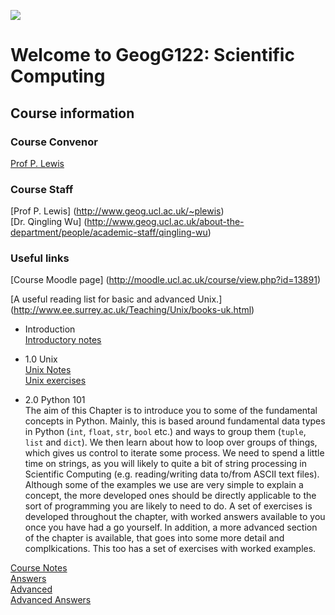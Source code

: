 ![](https://raw.github.com/profLewis/geogg122/master/ucl_logo.png)

# Welcome to GeogG122: Scientific Computing

## Course information

### Course Convenor

[Prof P. Lewis](http://www.geog.ucl.ac.uk/~plewis)

### Course Staff
[Prof P. Lewis] (http://www.geog.ucl.ac.uk/~plewis)  
[Dr. Qingling Wu] (http://www.geog.ucl.ac.uk/about-the-department/people/academic-staff/qingling-wu)  
        

### Useful links

[Course Moodle page] (http://moodle.ucl.ac.uk/course/view.php?id=13891)  

[A useful reading list for basic and advanced Unix.] (http://www.ee.surrey.ac.uk/Teaching/Unix/books-uk.html)  

-  Introduction  
  [Introductory notes](http://nbviewer.ipython.org/urls/raw.github.com/profLewis/geogg122/master/Chapter0_Introduction/f1_index.ipynb)  

-  1.0 Unix  
  [Unix Notes](http://nbviewer.ipython.org/urls/raw.github.com/profLewis/geogg122/master/Chapter1_Unix/f3_1_unix_intro.ipynb)  
  [Unix exercises](http://nbviewer.ipython.org/urls/raw.github.com/profLewis/geogg122/master/Chapter1_Unix/f3_1a_unix_intro_answers.ipynb)  

-  2.0 Python 101  
 The aim of this Chapter is to introduce you to some of the fundamental concepts in Python. Mainly, this is based around fundamental data types in Python (`int`, `float`, `str`, `bool` etc.) and ways to group them (`tuple`, `list` and `dict`).  We then learn about how to loop over groups of things, which gives us control to iterate some process. We need to spend a little time on strings, as you will likely to quite a bit of string processing in Scientific Computing (e.g. reading/writing data to/from ASCII text files). Although some of the examples we use are very simple to explain a concept, the more developed ones should be directly applicable to the sort of programming you are likely to need to do. A set of exercises is developed throughout the chapter, with worked answers available to you once you have had a go yourself. In addition, a more advanced section of the chapter is available, that goes into some more detail and complkications. This too has a set of exercises with worked examples.  

  [Course Notes](http://nbviewer.ipython.org/urls/raw.github.com/profLewis/geogg122/master/Chapter2_Python_intro/python101.ipynb)  
  [Answers](http://nbviewer.ipython.org/urls/raw.github.com/profLewis/geogg122/master/Chapter2_Python_intro/main_answers.ipynb)  
  [Advanced](http://nbviewer.ipython.org/urls/raw.github.com/profLewis/geogg122/master/Chapter2_Python_intro/advanced.ipynb)  
  [Advanced Answers](http://nbviewer.ipython.org/urls/raw.github.com/profLewis/geogg122/master/Chapter2_Python_intro/advanced_answers.ipynb)  
 
